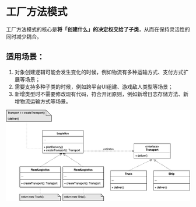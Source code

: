 # 工厂方法模式

工厂方法模式的核心是**将「创建什么」的决定权交给了子类**，从而在保持灵活性的同时减少耦合。
## 适用场景：
1. 对象创建逻辑可能会发生变化的时候，例如物流有多种运输方式、支付方式扩展等场景；
2. 需要支持多种子类的时候，例如跨平台UI组建、游戏敌人类型等场景；
3. 新增类型时不需要修改现有代码，符合开闭原则，例如新增日志存储方法、新增物流运输方式等场景。

<img src="FactoryMethod.png">